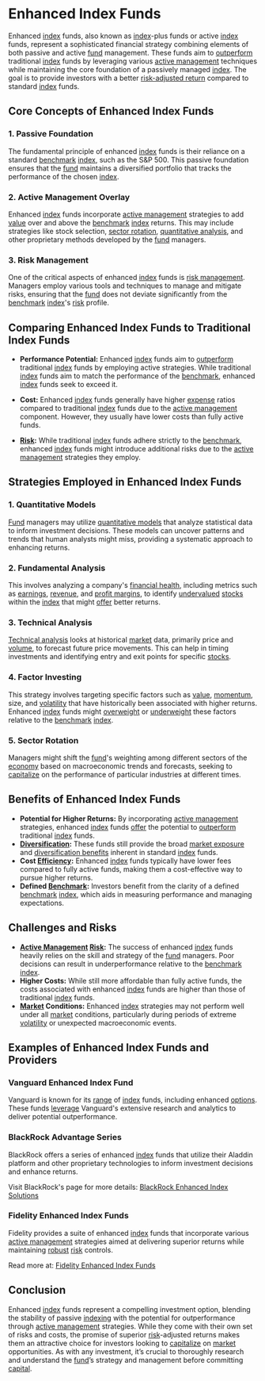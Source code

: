 # Enhanced Index Funds

Enhanced [index](../i/index_instrument.md) funds, also known as [index](../i/index_instrument.md)-plus funds or active [index](../i/index_instrument.md) funds, represent a sophisticated financial strategy combining elements of both passive and active [fund](../f/fund.md) management. These funds aim to [outperform](../o/outperform.md) traditional [index](../i/index_instrument.md) funds by leveraging various [active management](../a/active_management.md) techniques while maintaining the core foundation of a passively managed [index](../i/index_instrument.md). The goal is to provide investors with a better [risk-adjusted return](../r/risk-adjusted_return.md) compared to standard [index](../i/index_instrument.md) funds.

## Core Concepts of Enhanced Index Funds

### 1. Passive Foundation
The fundamental principle of enhanced [index](../i/index_instrument.md) funds is their reliance on a standard [benchmark](../b/benchmark.md) [index](../i/index_instrument.md), such as the S&P 500. This passive foundation ensures that the [fund](../f/fund.md) maintains a diversified portfolio that tracks the performance of the chosen [index](../i/index_instrument.md).

### 2. Active Management Overlay
Enhanced [index](../i/index_instrument.md) funds incorporate [active management](../a/active_management.md) strategies to add [value](../v/value.md) over and above the [benchmark](../b/benchmark.md) [index](../i/index_instrument.md) returns. This may include strategies like stock selection, [sector rotation](../s/sector_rotation.md), [quantitative analysis](../q/quantitative_analysis.md), and other proprietary methods developed by the [fund](../f/fund.md) managers.

### 3. Risk Management
One of the critical aspects of enhanced [index](../i/index_instrument.md) funds is [risk management](../r/risk_management.md). Managers employ various tools and techniques to manage and mitigate risks, ensuring that the [fund](../f/fund.md) does not deviate significantly from the [benchmark](../b/benchmark.md) [index](../i/index_instrument.md)'s [risk](../r/risk.md) profile.

## Comparing Enhanced Index Funds to Traditional Index Funds

- **Performance Potential:** Enhanced [index](../i/index_instrument.md) funds aim to [outperform](../o/outperform.md) traditional [index](../i/index_instrument.md) funds by employing active strategies. While traditional [index](../i/index_instrument.md) funds aim to match the performance of the [benchmark](../b/benchmark.md), enhanced [index](../i/index_instrument.md) funds seek to exceed it.
  
- **Cost:** Enhanced [index](../i/index_instrument.md) funds generally have higher [expense](../e/expense.md) ratios compared to traditional [index](../i/index_instrument.md) funds due to the [active management](../a/active_management.md) component. However, they usually have lower costs than fully active funds.

- **[Risk](../r/risk.md):** While traditional [index](../i/index_instrument.md) funds adhere strictly to the [benchmark](../b/benchmark.md), enhanced [index](../i/index_instrument.md) funds might introduce additional risks due to the [active management](../a/active_management.md) strategies they employ.

## Strategies Employed in Enhanced Index Funds

### 1. Quantitative Models
[Fund](../f/fund.md) managers may utilize [quantitative models](../q/quantitative_models.md) that analyze statistical data to inform investment decisions. These models can uncover patterns and trends that human analysts might miss, providing a systematic approach to enhancing returns.

### 2. Fundamental Analysis
This involves analyzing a company's [financial health](../f/financial_health.md), including metrics such as [earnings](../e/earnings.md), [revenue](../r/revenue.md), and [profit margins](../p/profit_margins_in_trading.md), to identify [undervalued](../u/undervalued.md) [stocks](../s/stock.md) within the [index](../i/index_instrument.md) that might [offer](../o/offer.md) better returns.

### 3. Technical Analysis
[Technical analysis](../t/technical_analysis.md) looks at historical [market](../m/market.md) data, primarily price and [volume](../v/volume.md), to forecast future price movements. This can help in timing investments and identifying entry and exit points for specific [stocks](../s/stock.md).

### 4. Factor Investing
This strategy involves targeting specific factors such as [value](../v/value.md), [momentum](../m/momentum.md), size, and [volatility](../v/volatility.md) that have historically been associated with higher returns. Enhanced [index](../i/index_instrument.md) funds might [overweight](../o/overweight.md) or [underweight](../u/underweight.md) these factors relative to the [benchmark](../b/benchmark.md) [index](../i/index_instrument.md).

### 5. Sector Rotation
Managers might shift the [fund](../f/fund.md)'s weighting among different sectors of the [economy](../e/economy.md) based on macroeconomic trends and forecasts, seeking to [capitalize](../c/capitalize.md) on the performance of particular industries at different times.

## Benefits of Enhanced Index Funds

- **Potential for Higher Returns:** By incorporating [active management](../a/active_management.md) strategies, enhanced [index](../i/index_instrument.md) funds [offer](../o/offer.md) the potential to [outperform](../o/outperform.md) traditional [index](../i/index_instrument.md) funds.
- **[Diversification](../d/diversification.md):** These funds still provide the broad [market exposure](../m/market_exposure.md) and [diversification benefits](../d/diversification_benefits.md) inherent in standard [index](../i/index_instrument.md) funds.
- **Cost [Efficiency](../e/efficiency.md):** Enhanced [index](../i/index_instrument.md) funds typically have lower fees compared to fully active funds, making them a cost-effective way to pursue higher returns.
- **Defined [Benchmark](../b/benchmark.md):** Investors benefit from the clarity of a defined [benchmark](../b/benchmark.md) [index](../i/index_instrument.md), which aids in measuring performance and managing expectations.

## Challenges and Risks

- **[Active Management](../a/active_management.md) [Risk](../r/risk.md):** The success of enhanced [index](../i/index_instrument.md) funds heavily relies on the skill and strategy of the [fund](../f/fund.md) managers. Poor decisions can result in underperformance relative to the [benchmark](../b/benchmark.md) [index](../i/index_instrument.md).
- **Higher Costs:** While still more affordable than fully active funds, the costs associated with enhanced [index](../i/index_instrument.md) funds are higher than those of traditional [index](../i/index_instrument.md) funds.
- **[Market](../m/market.md) Conditions:** Enhanced [index](../i/index_instrument.md) strategies may not perform well under all [market](../m/market.md) conditions, particularly during periods of extreme [volatility](../v/volatility.md) or unexpected macroeconomic events.

## Examples of Enhanced Index Funds and Providers

### Vanguard Enhanced Index Fund
Vanguard is known for its [range](../r/range.md) of [index](../i/index_instrument.md) funds, including enhanced [options](../o/options.md). These funds [leverage](../l/leverage.md) Vanguard's extensive research and analytics to deliver potential outperformance.

### BlackRock Advantage Series
BlackRock offers a series of enhanced [index](../i/index_instrument.md) funds that utilize their Aladdin platform and other proprietary technologies to inform investment decisions and enhance returns.

Visit BlackRock's page for more details: [BlackRock Enhanced Index Solutions](https://www.blackrock.com/us/individual/products/249855/)

### Fidelity Enhanced Index Funds
Fidelity provides a suite of enhanced [index](../i/index_instrument.md) funds that incorporate various [active management](../a/active_management.md) strategies aimed at delivering superior returns while maintaining [robust](../r/robust.md) [risk](../r/risk.md) controls.

Read more at: [Fidelity Enhanced Index Funds](https://www.fidelity.com/mutual-funds/fidelity-funds/overview)

## Conclusion

Enhanced [index](../i/index_instrument.md) funds represent a compelling investment option, blending the stability of passive [indexing](../i/indexing.md) with the potential for outperformance through [active management](../a/active_management.md) strategies. While they come with their own set of risks and costs, the promise of superior [risk](../r/risk.md)-adjusted returns makes them an attractive choice for investors looking to [capitalize](../c/capitalize.md) on [market](../m/market.md) opportunities. As with any investment, it’s crucial to thoroughly research and understand the [fund](../f/fund.md)’s strategy and management before committing [capital](../c/capital.md).

